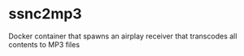 # ssnc2mp3
Docker container that spawns  an airplay receiver that transcodes all contents to MP3 files
